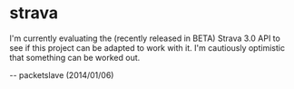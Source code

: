 strava
======

I'm currently evaluating the (recently released in BETA) Strava 3.0 API to see if this project 
can be adapted to work with it.  I'm cautiously optimistic that something can be worked out.

-- packetslave (2014/01/06)
